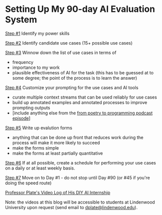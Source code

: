 # Setting Up My 90-day AI Evaluation System

[Step #1](plan/step-1.md)
Identify my power skills

[Step #2](plan/step-2.md)
Identify candidate use cases (15+ possible use cases)

[Step #3](plan/step-3.md)
Winnow down the list of use cases in terms of
- frequency
- importance to my work
- plausible effectiveness of AI for the task (this has to be guessed at to some degree; the point of the process is to learn the answer)

[Step #4](plan/step-4.md)
Customize your prompting for the use cases and AI tools
- curate multiple context streams that can be used reliably for use cases
- build up annotated examples and annotated processes to improve prompting outputs
- [include anything else from the [from poetry to programming podcast episode](https://www.youtube.com/watch?v=wjaSyLHOUb0)]

[Step #5](plan/step-5.md)
Write up evalution forms
- anything that can be done up front that reduces work during the process will make it more likely to succeed
- make the forms simple
- make the forms at least partially quantitative

[Step #6](plan/step-6.md)
If at all possible, create a schedule for performing your use cases on a daily or at least weekly basis.

[Step #7](days/day1.md)
Move on to Day #1 - do not stop until Day #90 (or #45 if you're doing the speed route)

[Professor Plate's Video Log of His DIY AI Internship](day-by-day.md)

Note: the videos at this blog will be accessible to students at Lindenwood University upon request (send email to dplate@lindenwood.edu).
